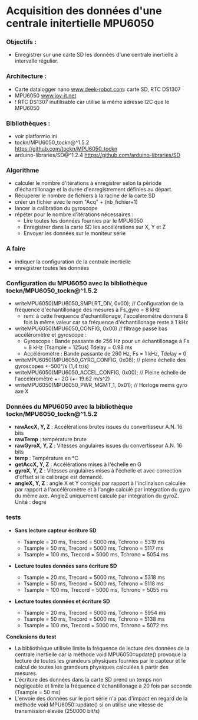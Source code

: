 # Acquisition des données d'une centrale initertielle MPU6050

### Objectifs :
  - Enregistrer sur une carte SD les données d'une centrale inertielle à intervalle régulier.
  
### Architecture :
  - Carte datalogger nano www.deek-robot.com: carte SD, RTC DS1307
  - MPU6050 www.joy-it.net
  - ! RTC DS1307 inutilisable car utilise la même adresse I2C que le MPU6050 

### Bibliothèques : 
  - voir platformio.ini
  - tockn/MPU6050_tockn@^1.5.2 https://github.com/tockn/MPU6050_tockn
  - arduino-libraries/SD@^1.2.4 https://github.com/arduino-libraries/SD

### Algorithme
- calculer le nombre d'itérations à enregistrer selon la période d'échantillonage et la durée d'enregistrement définies au départ.  
- Récuperer le nombre de fichiers à la racine de la carte SD
- créer un fichier avec le nom "Acq" + (nb_fichier+1)
- lancer la calibration du gyroscope
- répéter pour le nombre d'itérations nécessaires :
  - Lire toutes les données fournies par le MPU6050
  - Enregistrer dans la carte SD les accélérations sur X, Y et Z
  - Envoyer les données sur le moniteur série

### A faire
- indiquer la configuration de la centrale inertielle
- enregistrer toutes les données

### Configuration du MPU6050 avec la bibliothèque tockn/MPU6050_tockn@^1.5.2
- writeMPU6050(MPU6050_SMPLRT_DIV, 0x00); // Configuration de la fréquence d'échantillonage des mesures à Fs_gyro = 8 kHz
  - rem: à cette frequence d'échantillonage, l'accéléromètre donnera 8 fois la même valeur car sa fréquence d'échantillonage reste à 1 kHz
- writeMPU6050(MPU6050_CONFIG, 0x00) // filtrage passe bas accéléromètre et gyroscope :
  - Gyroscope : Bande passante de 256 Hz pour un échantillonage à Fs = 8 kHz (Tsample = 125us) Tdelay = 0.98 ms
  - Accéléromètre : Bande passante de 260 Hz, Fs = 1 kHz, Tdelay = 0
- writeMPU6050(MPU6050_GYRO_CONFIG, 0x08); // pleine échelle des gyroscopes +-500°/s (1,4 tr/s)
- writeMPU6050(MPU6050_ACCEL_CONFIG, 0x00); // Pleine échelle de l'accéléromètre +- 2G (+- 19.62 m/s^2)
- writeMPU6050(MPU6050_PWR_MGMT_1, 0x01); // Horloge mems gyro axe X

### Données du MPU6050 avec la bibliothèque tockn/MPU6050_tockn@^1.5.2

- **rawAccX, Y, Z** : Accélérations brutes issues du convertisseur A.N. 16 bits
- **rawTemp** : température brute
- **rawGyroX, Y, Z** : Vitesses angulaires issues du convertisseur A.N. 16 bits
- **temp** : Température en °C
- **getAccX, Y, Z** : Accélérations mises à l'échelle en G
- **gyroX, Y, Z** : Vitesses angulaires mises à l'échelle et avec correction d'offset si le calibrage est demandé.
- **angleX, Y, Z** : angle X et Y corrigés par rapport à l'inclinaison calculée par rapport à l'accéléromètre et à l'angle calculé  par intégration du gyro du même axe. AngleZ uniquement calculé par intégration du gyroZ. Unité : degré

### tests
- **Sans lecture capteur écriture SD**
  - Tsample = 20 ms, Trecord = 5000 ms, Tchrono = 5319 ms
  - Tsample = 50 ms, Trecord = 5000 ms, Tchrono = 5117 ms
  - Tsample = 100 ms, Trecord = 5000 ms, Tchrono = 5054 ms

- **Lecture toutes données sans écriture SD**
  - Tsample = 20 ms, Trecord = 5000 ms, Tchrono = 5318 ms
  - Tsample = 50 ms, Trecord = 5000 ms, Tchrono = 5118 ms
  - Tsample = 100 ms, Trecord = 5000 ms, Tchrono = 5055 ms

- **Lecture toutes données et écriture SD**
  - Tsample = 20 ms, Trecord = 5000 ms, Tchrono = 5954 ms
  - Tsample = 50 ms, Trecord = 5000 ms, Tchrono = 5138 ms
  - Tsample = 100 ms, Trecord = 5000 ms, Tchrono = 5072 ms

**Conclusions du test**
- La bibliothèque utilisée limite la fréquence de lecture des données de la centrale inertielle car la méthode void MPU6050::update() provoque la lecture de toutes les grandeurs physiques fournies par le capteur et le calcul de toutes les grandeurs physiques calculées à partir des mesures.
- L'écriture des données dans la carte SD prend un temps non négligeable et limite la fréquence d'échantillonage à 20 fois par seconde (Tsample = 50 ms)
- L'envoie des données sur le port série n'a pas d'impact en regard de la méthode void MPU6050::update() si on utilise une vitesse de transmission élevée (250000 bit/s)